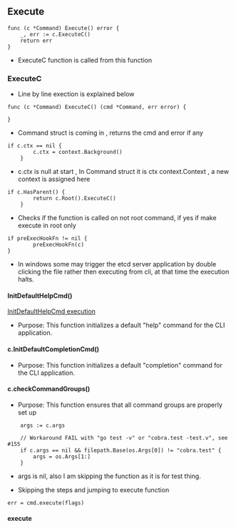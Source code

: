 ## Execute

```
func (c *Command) Execute() error {
	_, err := c.ExecuteC()
	return err
}
```


- ExecuteC function is called from this function

### ExecuteC

- Line by line exection is explained below

```
func (c *Command) ExecuteC() (cmd *Command, err error) {

}
```
- Command struct is coming in , returns the cmd and error if any

```
if c.ctx == nil {
		c.ctx = context.Background()
	}
```

- c.ctx is null at start , In Command struct it is ctx context.Context , a new context is assigned here

```
if c.HasParent() {
		return c.Root().ExecuteC()
	}
```

- Checks if the function is called on not root command, if yes if make execute in root only


```
if preExecHookFn != nil {
		preExecHookFn(c)
}
```
- In windows some may trigger the etcd server application by double clicking the file rather then executing from cli, at that time the execution halts.


#### InitDefaultHelpCmd()

[InitDefaultHelpCmd execution](../sub_executions/InitDefaultHelpCmd.md)

- Purpose: This function initializes a default "help" command for the CLI application.

#### c.InitDefaultCompletionCmd()
- Purpose: This function initializes a default "completion" command for the CLI application.

#### c.checkCommandGroups()
- Purpose: This function ensures that all command groups are properly set up

```
	args := c.args

	// Workaround FAIL with "go test -v" or "cobra.test -test.v", see #155
	if c.args == nil && filepath.Base(os.Args[0]) != "cobra.test" {
		args = os.Args[1:]
	}
```

- args is nil, also I am skipping the function as it is for test thing.

- Skipping the steps and jumping to execute function

```
err = cmd.execute(flags)
```

#### execute 

